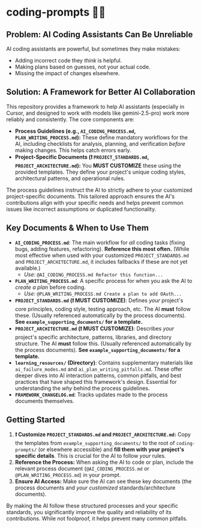# coding-prompts 🤖✨

## Problem: AI Coding Assistants Can Be Unreliable

AI coding assistants are powerful, but sometimes they make mistakes:
*   Adding incorrect code they *think* is helpful.
*   Making plans based on guesses, not your actual code.
*   Missing the impact of changes elsewhere.

## Solution: A Framework for Better AI Collaboration

This repository provides a framework to help AI assistants (especially in Cursor, and designed to work with models like gemini-2.5-pro) work more reliably and consistently. The core components are:

*   **Process Guidelines (e.g., `AI_CODING_PROCESS.md`, `PLAN_WRITING_PROCESS.md`):** These define mandatory workflows for the AI, including checklists for analysis, planning, and verification *before* making changes. This helps catch errors early.
*   **Project-Specific Documents (❗ `PROJECT_STANDARDS.md`, `PROJECT_ARCHITECTURE.md`):** You **MUST CUSTOMIZE** these using the provided templates. They define your project's unique coding styles, architectural patterns, and operational rules.

The process guidelines instruct the AI to strictly adhere to your customized project-specific documents. This tailored approach ensures the AI's contributions align with your specific needs and helps prevent common issues like incorrect assumptions or duplicated functionality.

## Key Documents & When to Use Them

*   **`AI_CODING_PROCESS.md`**: The main workflow for *all* coding tasks (fixing bugs, adding features, refactoring). **Reference this most often.** (While most effective when used with your customized `PROJECT_STANDARDS.md` and `PROJECT_ARCHITECTURE.md`, it includes fallbacks if these are not yet available.)
    *   *Use:* `@AI_CODING_PROCESS.md Refactor this function...`
*   **`PLAN_WRITING_PROCESS.md`**: A specific process for when you ask the AI to *create a plan* before coding.
    *   *Use:* `@PLAN_WRITING_PROCESS.md Create a plan to add OAuth...`
*   **`PROJECT_STANDARDS.md` (❗ MUST CUSTOMIZE)**: Defines *your* project's core principles, coding style, testing approach, etc. The AI **must** follow these. (Usually referenced automatically by the process documents). **See `example_supporting_documents/` for a template.**
*   **`PROJECT_ARCHITECTURE.md` (❗ MUST CUSTOMIZE)**: Describes *your* project's specific architecture, patterns, libraries, and directory structure. The AI **must** follow this. (Usually referenced automatically by the process documents). **See `example_supporting_documents/` for a template.**
*   **`learning_resources/` (Directory)**: Contains supplementary materials like `ai_failure_modes.md` and `ai_plan_writing_pitfalls.md`. These offer deeper dives into AI interaction patterns, common pitfalls, and best practices that have shaped this framework's design. Essential for understanding the *why* behind the process guidelines.
*   **`FRAMEWORK_CHANGELOG.md`**: Tracks updates made to the process documents themselves.

## Getting Started

1.  **❗ Customize `PROJECT_STANDARDS.md` and `PROJECT_ARCHITECTURE.md`:** Copy the templates from `example_supporting_documents/` to the root of `coding-prompts/` (or elsewhere accessible) and **fill them with your project's specific details**. This is crucial for the AI to follow *your* rules.
2.  **Reference the Process:** When asking the AI to code or plan, include the relevant process document (`@AI_CODING_PROCESS.md` or `@PLAN_WRITING_PROCESS.md`) in your prompt.
3.  **Ensure AI Access:** Make sure the AI can see these key documents (the process documents and *your customized* standards/architecture documents).

By making the AI follow these structured processes and your specific standards, you significantly improve the quality and reliability of its contributions. While not foolproof, it helps prevent many common pitfalls.
